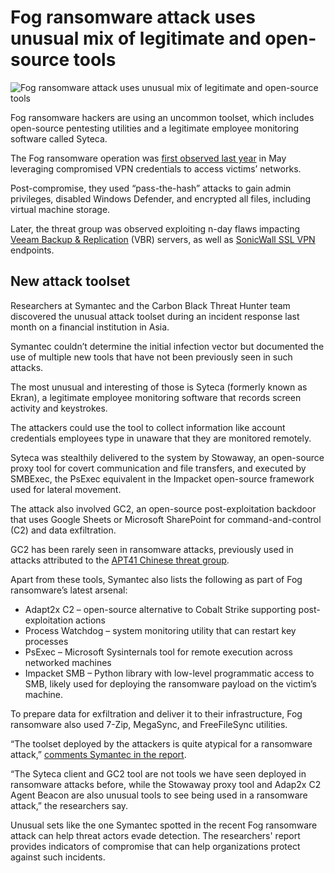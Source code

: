 # Fog ransomware attack uses unusual mix of legitimate and open-source tools

![Fog ransomware attack uses unusual mix of legitimate and open-source tools](https://www.bleepstatic.com/content/hl-images/2024/06/06/Fog-ransomware.jpg)

Fog ransomware hackers are using an uncommon toolset, which includes open-source pentesting utilities and a legitimate employee monitoring software called Syteca.

The Fog ransomware operation was [first observed last year](https://www.bleepingcomputer.com/news/security/new-fog-ransomware-targets-us-education-sector-via-breached-vpns/) in May leveraging compromised VPN credentials to access victims’ networks.

Post-compromise, they used “pass-the-hash” attacks to gain admin privileges, disabled Windows Defender, and encrypted all files, including virtual machine storage.

Later, the threat group was observed exploiting n-day flaws impacting [Veeam Backup & Replication](https://www.bleepingcomputer.com/news/security/akira-and-fog-ransomware-now-exploiting-critical-veeam-rce-flaw/) (VBR) servers, as well as [SonicWall SSL VPN](https://www.bleepingcomputer.com/news/security/fog-ransomware-targets-sonicwall-vpns-to-breach-corporate-networks/) endpoints.

## New attack toolset

Researchers at Symantec and the Carbon Black Threat Hunter team discovered the unusual attack toolset during an incident response last month on a financial institution in Asia.

Symantec couldn’t determine the initial infection vector but documented the use of multiple new tools that have not been previously seen in such attacks.

The most unusual and interesting of those is Syteca (formerly known as Ekran), a legitimate employee monitoring software that records screen activity and keystrokes.

The attackers could use the tool to collect information like account credentials employees type in unaware that they are monitored remotely.

Syteca was stealthily delivered to the system by Stowaway, an open-source proxy tool for covert communication and file transfers, and executed by SMBExec, the PsExec equivalent in the Impacket open-source framework used for lateral movement.

The attack also involved GC2, an open-source post-exploitation backdoor that uses Google Sheets or Microsoft SharePoint for command-and-control (C2) and data exfiltration.

GC2 has been rarely seen in ransomware attacks, previously used in attacks attributed to the [APT41 Chinese threat group](https://www.bleepingcomputer.com/news/security/hackers-abuse-google-command-and-control-red-team-tool-in-attacks/).

Apart from these tools, Symantec also lists the following as part of Fog ransomware’s latest arsenal:

* Adapt2x C2 – open-source alternative to Cobalt Strike supporting post-exploitation actions
* Process Watchdog – system monitoring utility that can restart key processes
* PsExec – Microsoft Sysinternals tool for remote execution across networked machines
* Impacket SMB – Python library with low-level programmatic access to SMB, likely used for deploying the ransomware payload on the victim’s machine.

To prepare data for exfiltration and deliver it to their infrastructure, Fog ransomware also used 7-Zip, MegaSync, and FreeFileSync utilities.

“The toolset deployed by the attackers is quite atypical for a ransomware attack,” [comments Symantec in the report](https://symantec-enterprise-blogs.security.com/blogs/threat-intelligence/fog-ransomware-attack).

“The Syteca client and GC2 tool are not tools we have seen deployed in ransomware attacks before, while the Stowaway proxy tool and Adap2x C2 Agent Beacon are also unusual tools to see being used in a ransomware attack,” the researchers say.

Unusual sets like the one Symantec spotted in the recent Fog ransomware attack can help threat actors evade detection. The researchers' report provides indicators of compromise that can help organizations protect against such incidents.